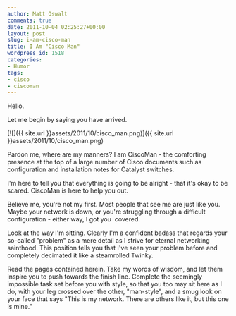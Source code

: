 ```yaml
---
author: Matt Oswalt
comments: true
date: 2011-10-04 02:25:27+00:00
layout: post
slug: i-am-cisco-man
title: I Am "Cisco Man"
wordpress_id: 1518
categories:
- Humor
tags:
- cisco
- ciscoman
---
```


Hello.

Let me begin by saying you have arrived.

[![]({{ site.url }}assets/2011/10/cisco_man.png)]({{ site.url }}assets/2011/10/cisco_man.png)

Pardon me, where are my manners? I am CiscoMan - the comforting presence at the top of a large number of Cisco documents such as configuration and installation notes for Catalyst switches.

I'm here to tell you that everything is going to be alright - that it's okay to be scared. CiscoMan is here to help you out.

Believe me, you're not my first. Most people that see me are just like you. Maybe your network is down, or you're struggling through a difficult configuration - either way, I got you  covered.

Look at the way I'm sitting. Clearly I'm a confident badass that regards your so-called "problem" as a mere detail as I strive for eternal networking sainthood. This position tells you that I've seen your problem before and completely decimated it like a steamrolled Twinky.

Read the pages contained herein. Take my words of wisdom, and let them inspire you to push towards the finish line. Complete the seemingly impossible task set before you with style, so that you too may sit here as I do, with your leg crossed over the other, "man-style", and a smug look on your face that says "This is my network. There are others like it, but this one is mine."
